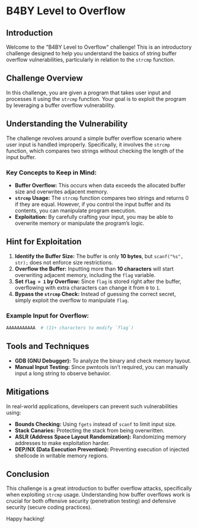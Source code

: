 # B4BY Level to Overflow

## Introduction
Welcome to the "B4BY Level to Overflow" challenge! This is an introductory challenge designed to help you understand the basics of string buffer overflow vulnerabilities, particularly in relation to the `strcmp` function.

## Challenge Overview
In this challenge, you are given a program that takes user input and processes it using the `strcmp` function. Your goal is to exploit the program by leveraging a buffer overflow vulnerability.

## Understanding the Vulnerability
The challenge revolves around a simple buffer overflow scenario where user input is handled improperly. Specifically, it involves the `strcmp` function, which compares two strings without checking the length of the input buffer.

### Key Concepts to Keep in Mind:
- **Buffer Overflow:** This occurs when data exceeds the allocated buffer size and overwrites adjacent memory.
- **`strcmp` Usage:** The `strcmp` function compares two strings and returns 0 if they are equal. However, if you control the input buffer and its contents, you can manipulate program execution.
- **Exploitation:** By carefully crafting your input, you may be able to overwrite memory or manipulate the program’s logic.

## Hint for Exploitation
1. **Identify the Buffer Size:** The buffer is only **10 bytes**, but `scanf("%s", str);` does not enforce size restrictions.
2. **Overflow the Buffer:** Inputting more than **10 characters** will start overwriting adjacent memory, including the `flag` variable.
3. **Set `flag = 1` by Overflow:** Since `flag` is stored right after the buffer, overflowing with extra characters can change it from `0` to `1`.
4. **Bypass the `strcmp` Check:** Instead of guessing the correct secret, simply exploit the overflow to manipulate `flag`.

### Example Input for Overflow:
```bash
AAAAAAAAAAA  # (11+ characters to modify `flag`)
```

## Tools and Techniques
- **GDB (GNU Debugger):** To analyze the binary and check memory layout.
- **Manual Input Testing:** Since pwntools isn’t required, you can manually input a long string to observe behavior.

## Mitigations
In real-world applications, developers can prevent such vulnerabilities using:
- **Bounds Checking:** Using `fgets` instead of `scanf` to limit input size.
- **Stack Canaries:** Protecting the stack from being overwritten.
- **ASLR (Address Space Layout Randomization):** Randomizing memory addresses to make exploitation harder.
- **DEP/NX (Data Execution Prevention):** Preventing execution of injected shellcode in writable memory regions.

## Conclusion
This challenge is a great introduction to buffer overflow attacks, specifically when exploiting `strcmp` usage. Understanding how buffer overflows work is crucial for both offensive security (penetration testing) and defensive security (secure coding practices).

Happy hacking!
